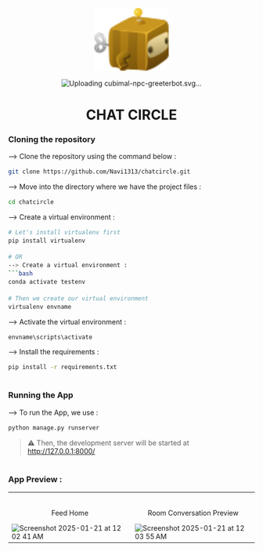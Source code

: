 <div align="center">
<img width="30%" src="https://github.com/Navi1313/chatcircle/blob/main/static/images/logo.svg">


![Uploading cubimal-npc-greeterbot.svg…]()
# CHAT CIRCLE
</div>

### Cloning the repository

--> Clone the repository using the command below :
```bash
git clone https://github.com/Navi1313/chatcircle.git

```

--> Move into the directory where we have the project files : 
```bash
cd chatcircle

```

--> Create a virtual environment :
```bash
# Let's install virtualenv first
pip install virtualenv

# OR
--> Create a virtual environment :
```bash
conda activate testenv

# Then we create our virtual environment
virtualenv envname

```

--> Activate the virtual environment :
```bash
envname\scripts\activate

```

--> Install the requirements :
```bash
pip install -r requirements.txt

```

#

### Running the App

--> To run the App, we use :
```bash
python manage.py runserver

```

> ⚠ Then, the development server will be started at http://127.0.0.1:8000/

#

### App Preview :

<table width="100%"> 
<tr>
<td width="50%">      
&nbsp;
<br>
<p align="center">
  Feed Home
</p>
<img width="1440" alt="Screenshot 2025-01-21 at 12 02 41 AM" src="https://github.com/user-attachments/assets/3f08f8dc-1ffd-4f9d-b8ea-3761b4378a04" />
</td> 
<td width="50%">
<br>
<p align="center">
  Room Conversation Preview
</p>
 <img width="1440" alt="Screenshot 2025-01-21 at 12 03 55 AM" src="https://github.com/user-attachments/assets/5e65c11f-a673-4442-9832-ce5955366948" />
</td>
</table>


